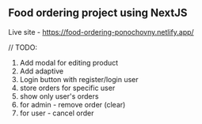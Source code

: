 ## Food ordering project using NextJS

Live site - https://food-ordering-ponochovny.netlify.app/

// TODO:
1. Add modal for editing product
2. Add adaptive
3. Login button with register/login user
4. store orders for specific user
5. show only user's orders
6. for admin - remove order (clear)
7. for user - cancel order
